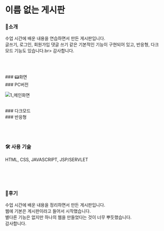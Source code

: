 # 이름 없는 게시판

### 📣소개<br>
수업 시간에 배운 내용을 연습하면서 만든 게시판입니다.<br>
글쓰기, 로그인, 회원가입 댓글 쓰기 같은 기본적인 기능이 구현되어 있고, 반응형, 다크모드 기능도 있습니다.br>
감사합니다.

<br>
<br>
<br>
### 📟화면<br>
### PC버전

![1_메인화면](https://user-images.githubusercontent.com/41726750/109454202-1079cc00-7a97-11eb-84fc-2d73c054d28e.png)

<br>
### 다크모드

<br>
### 반응형

<br>

<br>
<br>
<br>

### 🛠 사용 기술<br>
HTML, CSS, JAVASCRIPT, JSP/SERVLET




<br>
<br>
<br>

### 🚩후기<br>
수업 시간에 배운 내용을 정리하면서 만든 게시판입니다.<br>
웹에 기본은 게시판이라고 들어서 시작했습니다.<br>
별다른 기능은 없지만 하나의 웹을 만들었다는 것이 너무 뿌듯했습니다.<br>
감사합니다.<br>
